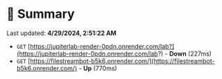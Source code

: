 # 📖 Summary
Last updated: **4/29/2024, 2:51:22 AM**

- `GET` [https://jupiterlab-render-0pdn.onrender.com/lab?](https://jupiterlab-render-0pdn.onrender.com/lab?) - **Down** (227ms)
- `GET` [https://filestreambot-b5k6.onrender.com/](https://filestreambot-b5k6.onrender.com/) - **Up** (770ms)
